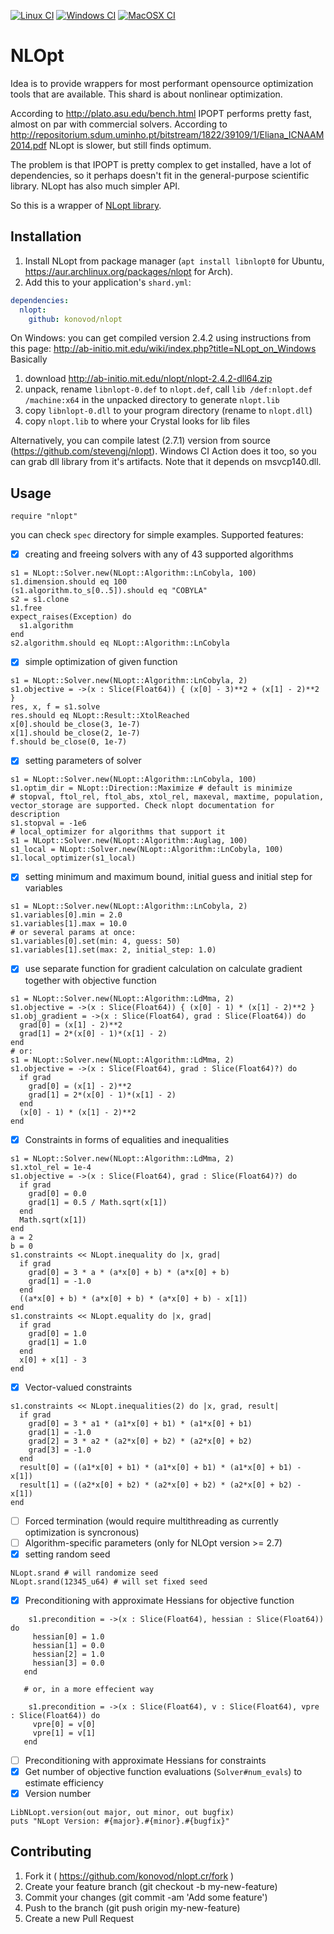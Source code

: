 [![Linux CI](https://github.com/konovod/nlopt/actions/workflows/linux.yml/badge.svg)](https://github.com/konovod/nlopt/actions/workflows/linux.yml)
[![Windows CI](https://github.com/konovod/nlopt/actions/workflows/windows.yml/badge.svg)](https://github.com/konovod/nlopt/actions/workflows/windows.yml) 
[![MacOSX CI](https://github.com/konovod/nlopt/actions/workflows/macosx.yml/badge.svg)](https://github.com/konovod/nlopt/actions/workflows/macosx.yml) 
# NLOpt
Idea is to provide wrappers for most performant opensource optimization tools that are available. This shard is about nonlinear optimization.

According to http://plato.asu.edu/bench.html IPOPT performs pretty fast, almost on par with commercial solvers.
According to  http://repositorium.sdum.uminho.pt/bitstream/1822/39109/1/Eliana_ICNAAM2014.pdf NLopt is slower, but still finds optimum.

The problem is that IPOPT is pretty complex to get installed, have a lot of dependencies, so it perhaps doesn't fit in the general-purpose scientific library. NLopt has also much simpler API.

So this is a wrapper of [NLopt library](https://nlopt.readthedocs.io/en/latest/).

## Installation

1. Install NLopt from package manager (`apt install libnlopt0` for Ubuntu, https://aur.archlinux.org/packages/nlopt for Arch).
2. Add this to your application's `shard.yml`:

```yaml
dependencies:
  nlopt:
    github: konovod/nlopt
```

On Windows:
  you can get compiled version 2.4.2 using instructions from this page: http://ab-initio.mit.edu/wiki/index.php?title=NLopt_on_Windows
  Basically
  1. download http://ab-initio.mit.edu/nlopt/nlopt-2.4.2-dll64.zip
  2. unpack, rename `libnlopt-0.def` to `nlopt.def`, call `lib /def:nlopt.def /machine:x64` in the unpacked directory to generate `nlopt.lib`
  3. copy `libnlopt-0.dll` to your program directory (rename to `nlopt.dll`)
  4. copy `nlopt.lib` to where your Crystal looks for lib files

Alternatively, you can compile latest (2.7.1) version from source (https://github.com/stevengj/nlopt). Windows CI Action does it too, so you can grab dll library from it's artifacts. Note that it depends on msvcp140.dll.

## Usage

```crystal
require "nlopt"
```

you can check `spec` directory for simple examples.
Supported features:
 - [x] creating and freeing solvers with any of 43 supported algorithms
```crystal
s1 = NLopt::Solver.new(NLopt::Algorithm::LnCobyla, 100)
s1.dimension.should eq 100
(s1.algorithm.to_s[0..5]).should eq "COBYLA"
s2 = s1.clone
s1.free
expect_raises(Exception) do
  s1.algorithm
end
s2.algorithm.should eq NLopt::Algorithm::LnCobyla
```
 - [x] simple optimization of given function
```crystal
s1 = NLopt::Solver.new(NLopt::Algorithm::LnCobyla, 2)
s1.objective = ->(x : Slice(Float64)) { (x[0] - 3)**2 + (x[1] - 2)**2 }
res, x, f = s1.solve
res.should eq NLopt::Result::XtolReached
x[0].should be_close(3, 1e-7)
x[1].should be_close(2, 1e-7)
f.should be_close(0, 1e-7)
```
 - [x] setting parameters of solver
```crystal
s1 = NLopt::Solver.new(NLopt::Algorithm::LnCobyla, 100)
s1.optim_dir = NLopt::Direction::Maximize # default is minimize
# stopval, ftol_rel, ftol_abs, xtol_rel, maxeval, maxtime, population, vector_storage are supported. Check nlopt documentation for description
s1.stopval = -1e6
# local_optimizer for algorithms that support it
s1 = NLopt::Solver.new(NLopt::Algorithm::Auglag, 100)
s1_local = NLopt::Solver.new(NLopt::Algorithm::LnCobyla, 100)
s1.local_optimizer(s1_local)
```
 - [x] setting minimum and maximum bound, initial guess and initial step for variables
```crystal
s1 = NLopt::Solver.new(NLopt::Algorithm::LnCobyla, 2)
s1.variables[0].min = 2.0
s1.variables[1].max = 10.0
# or several params at once:
s1.variables[0].set(min: 4, guess: 50)
s1.variables[1].set(max: 2, initial_step: 1.0) 
```
 - [x] use separate function for gradient calculation on calculate gradient together with objective function
```crystal
s1 = NLopt::Solver.new(NLopt::Algorithm::LdMma, 2)
s1.objective = ->(x : Slice(Float64)) { (x[0] - 1) * (x[1] - 2)**2 }
s1.obj_gradient = ->(x : Slice(Float64), grad : Slice(Float64)) do
  grad[0] = (x[1] - 2)**2
  grad[1] = 2*(x[0] - 1)*(x[1] - 2)
end
# or:
s1 = NLopt::Solver.new(NLopt::Algorithm::LdMma, 2)
s1.objective = ->(x : Slice(Float64), grad : Slice(Float64)?) do
  if grad
    grad[0] = (x[1] - 2)**2
    grad[1] = 2*(x[0] - 1)*(x[1] - 2)
  end
  (x[0] - 1) * (x[1] - 2)**2
end
```
 - [x] Constraints in forms of equalities and inequalities
```crystal
s1 = NLopt::Solver.new(NLopt::Algorithm::LdMma, 2)
s1.xtol_rel = 1e-4
s1.objective = ->(x : Slice(Float64), grad : Slice(Float64)?) do
  if grad
    grad[0] = 0.0
    grad[1] = 0.5 / Math.sqrt(x[1])
  end
  Math.sqrt(x[1])
end
a = 2
b = 0
s1.constraints << NLopt.inequality do |x, grad|
  if grad
    grad[0] = 3 * a * (a*x[0] + b) * (a*x[0] + b)
    grad[1] = -1.0
  end
  ((a*x[0] + b) * (a*x[0] + b) * (a*x[0] + b) - x[1])
end
s1.constraints << NLopt.equality do |x, grad|
  if grad
    grad[0] = 1.0
    grad[1] = 1.0
  end
  x[0] + x[1] - 3
end
```
 - [x] Vector-valued constraints
```crystal
s1.constraints << NLopt.inequalities(2) do |x, grad, result|
  if grad
    grad[0] = 3 * a1 * (a1*x[0] + b1) * (a1*x[0] + b1)
    grad[1] = -1.0
    grad[2] = 3 * a2 * (a2*x[0] + b2) * (a2*x[0] + b2)
    grad[3] = -1.0
  end
  result[0] = ((a1*x[0] + b1) * (a1*x[0] + b1) * (a1*x[0] + b1) - x[1])
  result[1] = ((a2*x[0] + b2) * (a2*x[0] + b2) * (a2*x[0] + b2) - x[1])
end
```

 - [ ] Forced termination (would require multithreading as currently optimization is syncronous)
 - [ ] Algorithm-specific parameters (only for NLOpt version >= 2.7)
 - [x] setting random seed
```crystal
NLopt.srand # will randomize seed
NLopt.srand(12345_u64) # will set fixed seed
```
 - [x] Preconditioning with approximate Hessians for objective function
 ```crystal
     s1.precondition = ->(x : Slice(Float64), hessian : Slice(Float64)) do
      hessian[0] = 1.0
      hessian[1] = 0.0
      hessian[2] = 1.0
      hessian[3] = 0.0
    end

    # or, in a more effecient way

     s1.precondition = ->(x : Slice(Float64), v : Slice(Float64), vpre : Slice(Float64)) do
      vpre[0] = v[0]
      vpre[1] = v[1]
    end
 ```
 - [ ] Preconditioning with approximate Hessians for constraints
 - [x] Get number of objective function evaluations (`Solver#num_evals`) to estimate efficiency
 - [x] Version number
```crystal
LibNLopt.version(out major, out minor, out bugfix)
puts "NLopt Version: #{major}.#{minor}.#{bugfix}"
```

## Contributing

1. Fork it ( https://github.com/konovod/nlopt.cr/fork )
2. Create your feature branch (git checkout -b my-new-feature)
3. Commit your changes (git commit -am 'Add some feature')
4. Push to the branch (git push origin my-new-feature)
5. Create a new Pull Request
